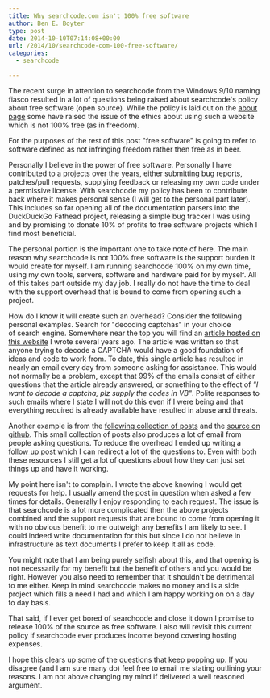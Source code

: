 ```yaml
---
title: Why searchcode.com isn't 100% free software
author: Ben E. Boyter
type: post
date: 2014-10-10T07:14:08+00:00
url: /2014/10/searchcode-com-100-free-software/
categories:
  - searchcode

---
```

The recent surge in attention to searchcode from the Windows 9/10 naming fiasco resulted in a lot of questions being raised about searchcode's policy about free software (open source). While the policy is laid out on the [about page][1] some have raised the issue of the ethics about using such a website which is not 100% free (as in freedom).

For the purposes of the rest of this post "free software" is going to refer to software defined as not infringing freedom rather then free as in beer.

Personally I believe in the power of free software. Personally I have contributed to a projects over the years, either submitting bug reports, patches/pull requests, supplying feedback or releasing my own code under a permissive license. With searchcode my policy has been to contribute back where it makes personal sense (I will get to the personal part later). This includes so far opening all of the documentation parsers into the DuckDuckGo Fathead project, releasing a simple bug tracker I was using and by promising to donate 10% of profits to free software projects which I find most beneficial.

The personal portion is the important one to take note of here. The main reason why searchcode is not 100% free software is the support burden it would create for myself. I am running searchcode 100% on my own time, using my own tools, servers, software and hardware paid for by myself. All of this takes part outside my day job. I really do not have the time to deal with the support overhead that is bound to come from opening such a project.

How do I know it will create such an overhead? Consider the following personal examples. Search for "decoding captchas" in your choice of search engine. Somewhere near the top you will find an [article hosted on this website][2] I wrote several years ago. The article was written so that anyone trying to decode a CAPTCHA would have a good foundation of ideas and code to work from. To date, this single article has resulted in nearly an email every day from someone asking for assistance. This would not normally be a problem, except that 99% of the emails consist of either questions that the article already answered, or something to the effect of _"I want to decode a captcha, plz supply the codes in VB"_. Polite responses to such emails where I state I will not do this even if I were being and that everything required is already available have resulted in abuse and threats.

Another example is from the [following collection of posts][3] and the [source on github][4]. This small collection of posts also produces a lot of email from people asking questions. To reduce the overhead I ended up writing a [follow up post][5] which I can redirect a lot of the questions to. Even with both these resources I still get a lot of questions about how they can just set things up and have it working.

My point here isn't to complain. I wrote the above knowing I would get requests for help. I usually amend the post in question when asked a few times for details. Generally I enjoy responding to each request. The issue is that searchcode is a lot more complicated then the above projects combined and the support requests that are bound to come from opening it with no obvious benefit to me outweigh any benefits I am likely to see. I could indeed write documentation for this but since I do not believe in infrastructure as text documents I prefer to keep it all as code.

You might note that I am being purely selfish about this, and that opening is not necessarily for my benefit but the benefit of others and you would be right. However you also need to remember that it shouldn't be detrimental to me either. Keep in mind searchcode makes no money and is a side project which fills a need I had and which I am happy working on on a day to day basis.

That said, if I ever get bored of searchcode and close it down I promise to release 100% of the source as free software. I also will revisit this current policy if searchcode ever produces income beyond covering hosting expenses.

I hope this clears up some of the questions that keep popping up. If you disagree (and I am sure many do) feel free to email me stating outlining your reasons. I am not above changing my mind if delivered a well reasoned argument.

 [1]: https://searchcode.com/about/
 [2]: http://www.boyter.org/decoding-captchas/
 [3]: http://www.boyter.org/2013/01/code-for-a-search-engine-in-php-part-1/
 [4]: https://github.com/boyter/Phindex
 [5]: http://www.boyter.org/2014/04/installing-phindex/